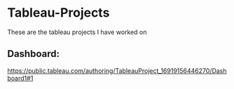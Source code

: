 # Tableau-Projects

These are the tableau projects I have worked on
## Dashboard:

https://public.tableau.com/authoring/TableauProject_16919156446270/Dashboard1#1
